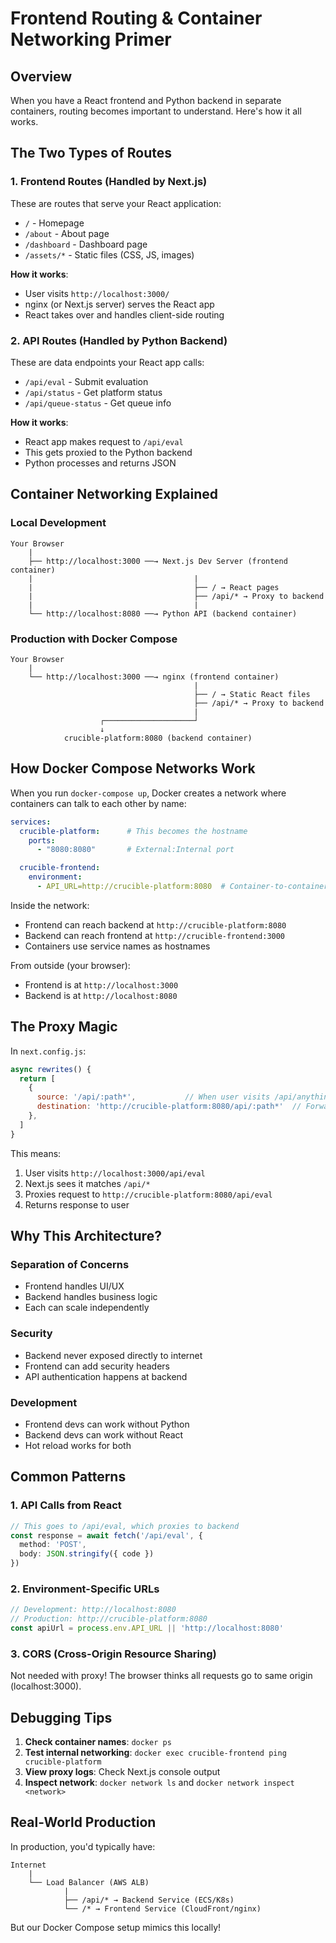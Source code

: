 # Frontend Routing & Container Networking Primer

## Overview
When you have a React frontend and Python backend in separate containers, routing becomes important to understand. Here's how it all works.

## The Two Types of Routes

### 1. Frontend Routes (Handled by Next.js)
These are routes that serve your React application:
- `/` - Homepage
- `/about` - About page  
- `/dashboard` - Dashboard page
- `/assets/*` - Static files (CSS, JS, images)

**How it works**: 
- User visits `http://localhost:3000/`
- nginx (or Next.js server) serves the React app
- React takes over and handles client-side routing

### 2. API Routes (Handled by Python Backend)
These are data endpoints your React app calls:
- `/api/eval` - Submit evaluation
- `/api/status` - Get platform status
- `/api/queue-status` - Get queue info

**How it works**:
- React app makes request to `/api/eval`
- This gets proxied to the Python backend
- Python processes and returns JSON

## Container Networking Explained

### Local Development
```
Your Browser
    |
    ├── http://localhost:3000 ──→ Next.js Dev Server (frontend container)
    |                                    |
    |                                    ├── / → React pages
    |                                    ├── /api/* → Proxy to backend
    |                                    |
    └── http://localhost:8080 ──→ Python API (backend container)
```

### Production with Docker Compose
```
Your Browser
    |
    └── http://localhost:3000 ──→ nginx (frontend container)
                                         |
                                         ├── / → Static React files
                                         ├── /api/* → Proxy to backend
                                         |
                    ┌────────────────────┘
                    ↓
            crucible-platform:8080 (backend container)
```

## How Docker Compose Networks Work

When you run `docker-compose up`, Docker creates a network where containers can talk to each other by name:

```yaml
services:
  crucible-platform:      # This becomes the hostname
    ports:
      - "8080:8080"       # External:Internal port

  crucible-frontend:
    environment:
      - API_URL=http://crucible-platform:8080  # Container-to-container
```

Inside the network:
- Frontend can reach backend at `http://crucible-platform:8080`
- Backend can reach frontend at `http://crucible-frontend:3000`
- Containers use service names as hostnames

From outside (your browser):
- Frontend is at `http://localhost:3000`
- Backend is at `http://localhost:8080`

## The Proxy Magic

In `next.config.js`:
```javascript
async rewrites() {
  return [
    {
      source: '/api/:path*',           // When user visits /api/anything
      destination: 'http://crucible-platform:8080/api/:path*'  // Forward to backend
    },
  ]
}
```

This means:
1. User visits `http://localhost:3000/api/eval`
2. Next.js sees it matches `/api/*`
3. Proxies request to `http://crucible-platform:8080/api/eval`
4. Returns response to user

## Why This Architecture?

### Separation of Concerns
- Frontend handles UI/UX
- Backend handles business logic
- Each can scale independently

### Security
- Backend never exposed directly to internet
- Frontend can add security headers
- API authentication happens at backend

### Development
- Frontend devs can work without Python
- Backend devs can work without React
- Hot reload works for both

## Common Patterns

### 1. API Calls from React
```typescript
// This goes to /api/eval, which proxies to backend
const response = await fetch('/api/eval', {
  method: 'POST',
  body: JSON.stringify({ code })
})
```

### 2. Environment-Specific URLs
```typescript
// Development: http://localhost:8080
// Production: http://crucible-platform:8080
const apiUrl = process.env.API_URL || 'http://localhost:8080'
```

### 3. CORS (Cross-Origin Resource Sharing)
Not needed with proxy! The browser thinks all requests go to same origin (localhost:3000).

## Debugging Tips

1. **Check container names**: `docker ps`
2. **Test internal networking**: `docker exec crucible-frontend ping crucible-platform`
3. **View proxy logs**: Check Next.js console output
4. **Inspect network**: `docker network ls` and `docker network inspect <network>`

## Real-World Production

In production, you'd typically have:
```
Internet
    |
    └── Load Balancer (AWS ALB)
            |
            ├── /api/* → Backend Service (ECS/K8s)
            └── /* → Frontend Service (CloudFront/nginx)
```

But our Docker Compose setup mimics this locally!